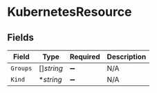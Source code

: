 # KubernetesResource


## Fields

| Field              | Type               | Required           | Description        |
| ------------------ | ------------------ | ------------------ | ------------------ |
| `Groups`           | []*string*         | :heavy_minus_sign: | N/A                |
| `Kind`             | **string*          | :heavy_minus_sign: | N/A                |